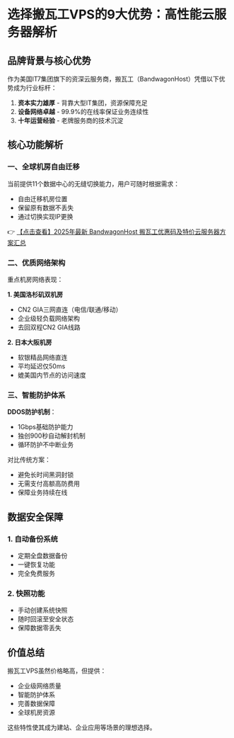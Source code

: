 # 选择搬瓦工VPS的9大优势：高性能云服务器解析

## 品牌背景与核心优势

作为美国IT7集团旗下的资深云服务商，搬瓦工（BandwagonHost）凭借以下优势成为行业标杆：

1. **资本实力雄厚** - 背靠大型IT集团，资源保障充足
2. **设备网络卓越** - 99.9%的在线率保证业务连续性
3. **十年运营经验** - 老牌服务商的技术沉淀

## 核心功能解析

### 一、全球机房自由迁移
当前提供11个数据中心的无缝切换能力，用户可随时根据需求：
- 自由迁移机房位置
- 保留原有数据不丢失
- 通过切换实现IP更换

👉 [【点击查看】2025年最新 BandwagonHost 搬瓦工优惠码及特价云服务器方案汇总](https://bit.ly/banwagon)

### 二、优质网络架构
重点机房网络表现：

**1. 美国洛杉矶双机房**
- CN2 GIA三网直连（电信/联通/移动）
- 企业级轻负载网络架构
- 去回双程CN2 GIA线路

**2. 日本大阪机房**
- 软银精品网络直连
- 平均延迟仅50ms
- 媲美国内节点的访问速度

### 三、智能防护体系
**DDOS防护机制**：
- 1Gbps基础防护能力
- 独创900秒自动解封机制
- 循环防护不中断业务

对比传统方案：
- 避免长时间黑洞封锁
- 无需支付高额高防费用
- 保障业务持续在线

## 数据安全保障

### 1. 自动备份系统
- 定期全盘数据备份
- 一键恢复功能
- 完全免费服务

### 2. 快照功能
- 手动创建系统快照
- 随时回滚至安全状态
- 保障数据零丢失

## 价值总结
搬瓦工VPS虽然价格略高，但提供：
- 企业级网络质量
- 智能防护体系
- 完善数据保障
- 全球机房资源

这些特性使其成为建站、企业应用等场景的理想选择。